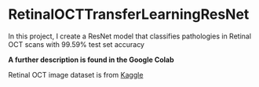 # RetinalOCTTransferLearningResNet

In this project, I create a ResNet model that classifies pathologies in Retinal OCT scans with 99.59% test set accuracy

**A further description is found in the Google Colab**

Retinal OCT image dataset is from [Kaggle](https://www.kaggle.com/datasets/paultimothymooney/kermany2018)
